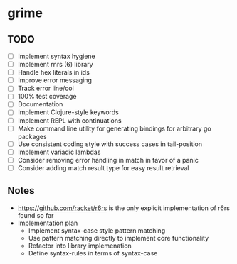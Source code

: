 # grime

## TODO

* [ ] Implement syntax hygiene
* [ ] Implement rnrs (6) library
* [ ] Handle hex literals in ids
* [ ] Improve error messaging
* [ ] Track error line/col
* [ ] 100% test coverage
* [ ] Documentation
* [ ] Implement Clojure-style keywords
* [ ] Implement REPL with continuations
* [ ] Make command line utility for generating bindings for arbitrary go packages
* [ ] Use consistent coding style with success cases in tail-position
* [ ] Implement variadic lambdas
* [ ] Consider removing error handling in match in favor of a panic
* [ ] Consider adding match result type for easy result retrieval

## Notes

* https://github.com/racket/r6rs is the only explicit implementation of r6rs found so far
* Implementation plan
  * Implement syntax-case style pattern matching
  * Use pattern matching directly to implement core functionality
  * Refactor into library implemenation
  * Define syntax-rules in terms of syntax-case